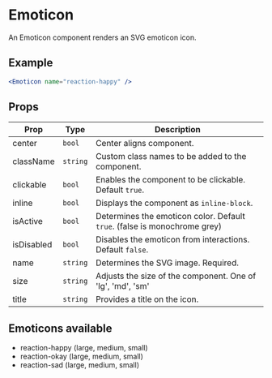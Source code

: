 # Emoticon

An Emoticon component renders an SVG emoticon icon.

## Example

```jsx
<Emoticon name="reaction-happy" />
```

## Props

| Prop       | Type     | Description                                                               |
| ---------- | -------- | ------------------------------------------------------------------------- |
| center     | `bool`   | Center aligns component.                                                  |
| className  | `string` | Custom class names to be added to the component.                          |
| clickable  | `bool`   | Enables the component to be clickable. Default `true`.                    |
| inline     | `bool`   | Displays the component as `inline-block`.                                 |
| isActive   | `bool`   | Determines the emoticon color. Default `true`. (false is monochrome grey) |
| isDisabled | `bool`   | Disables the emoticon from interactions. Default `false`.                 |
| name       | `string` | Determines the SVG image. Required.                                       |
| size       | `string` | Adjusts the size of the component. One of 'lg', 'md', 'sm'                |
| title      | `string` | Provides a title on the icon.                                             |

## Emoticons available

- reaction-happy (large, medium, small)
- reaction-okay (large, medium, small)
- reaction-sad (large, medium, small)
